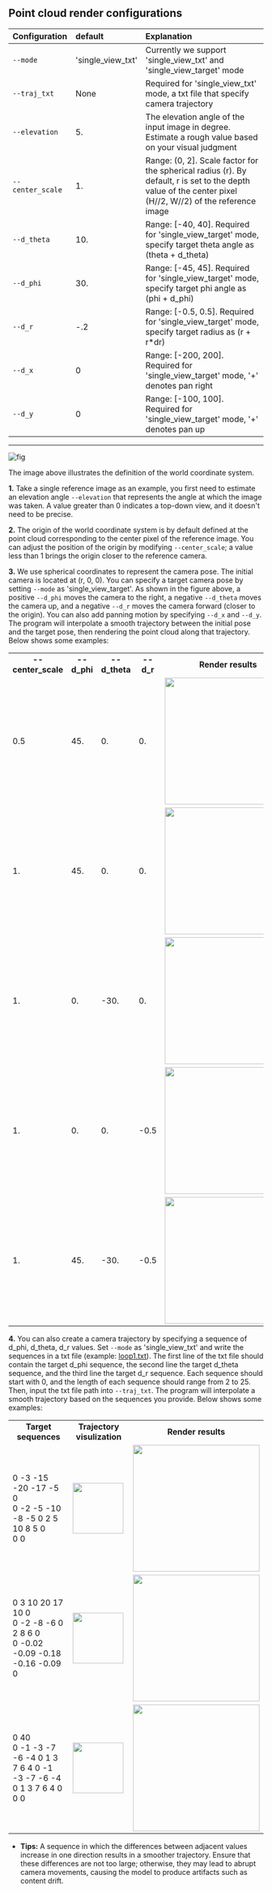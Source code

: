 ## Point cloud render configurations
| Configuration | default |   Explanation  | 
|:------------- |:----- | :------------- |
| `--mode` | 'single_view_txt' | Currently we support 'single_view_txt' and 'single_view_target' mode|
| `--traj_txt` | None | Required for 'single_view_txt' mode, a txt file that specify camera trajectory |
| `--elevation` | 5. | The elevation angle of the input image in degree. Estimate a rough value based on your visual judgment |
| `--center_scale` | 1. | Range: (0, 2]. Scale factor for the spherical radius (r). By default, r is set to the depth value of the center pixel (H//2, W//2) of the reference image |
| `--d_theta` | 10. | Range: [-40, 40]. Required for 'single_view_target' mode, specify target theta angle as (theta + d_theta) |
| `--d_phi` | 30. | Range: [-45, 45]. Required for 'single_view_target' mode, specify target phi angle as (phi + d_phi) |
| `--d_r` | -.2 | Range: [-0.5, 0.5]. Required for 'single_view_target' mode, specify target radius as (r + r*dr) |
| `--d_x` | 0 | Range: [-200, 200]. Required for 'single_view_target' mode, '+' denotes pan right |
| `--d_y` | 0 | Range: [-100, 100]. Required for 'single_view_target' mode, '+' denotes pan up |
<hr>

![fig](../assets/doc_world.png)

The image above illustrates the definition of the world coordinate system.

**1.** Take a single reference image as an example, you first need to estimate an elevation angle `--elevation` that represents the angle at which the image was taken. A value greater than 0 indicates a top-down view, and it doesn't need to be precise.

**2.** The origin of the world coordinate system is by default defined at the point cloud corresponding to the center pixel of the reference image. You can adjust the position of the origin by modifying `--center_scale`; a value less than 1 brings the origin closer to the reference camera.

**3.** We use spherical coordinates to represent the camera pose. The initial camera is located at (r, 0, 0). You can specify a target camera pose by setting `--mode` as 'single_view_target'. As shown in the figure above, a positive `--d_phi` moves the camera to the right, a negative `--d_theta` moves the camera up, and a negative `--d_r` moves the camera forward (closer to the origin). You can also add panning motion by specifying `--d_x` and `--d_y`.  The program will interpolate a smooth trajectory between the initial pose and the target pose, then rendering the point cloud along that trajectory. Below shows some examples:
<table class="center">
    <tr style="font-weight: bolder;text-align:center;">
        <td> --center_scale </td>
        <td> --d_phi </td>
        <td> --d_theta </td>
        <td> --d_r </td>
        <td>Render results</td>
    </tr>
   <tr>
  <td>
    0.5
  </td>
  <td>
    45.
  </td>
  <td>
    0.
  </td>
  <td>
    0.
  </td>
  <td>
    <img src=../assets/doc_tgt_scale5.gif width="250">
  </td>
  </tr>
   <tr>
  <td>
    1.
  </td>
  <td>
    45.
  </td>
  <td>
    0.
  </td>
  <td>
    0.
  </td>
  <td>
    <img src=../assets/doc_tgt_phi45.gif width="250">
  </td>
  </tr>
     <tr>
  <td>
    1.
  </td>
  <td>
    0.
  </td>
  <td>
    -30.
  </td>
  <td>
    0.
  </td>
  <td>
     <img src=../assets/doc_tgt_theta30.gif width="250">
  </td>
  </tr>
     <tr>
  <td>
    1.
  </td>
  <td>
    0.
  </td>
  <td>
    0.
  </td>
  <td>
   -0.5
  </td>
  <td>
    <img src=../assets/doc_tgt_r5.gif width="250">
  </td>
  </tr>
     <tr>
  <td>
    1.
  </td>
  <td>
    45.
  </td>
  <td>
    -30.
  </td>
  <td>
    -0.5
  </td>
  <td>
     <img src=../assets/doc_tgt_combine.gif width="250">
  </td>
  </tr>
</table>

**4.** You can also create a camera trajectory by specifying a sequence of d_phi, d_theta, d_r values. Set `--mode` as 'single_view_txt' and write the sequences in a txt file (example: [loop1.txt](../assets/loop1.txt)). The first line of the txt file should contain the target d_phi sequence, the second line the target d_theta sequence, and the third line the target d_r sequence. Each sequence should start with 0, and the length of each sequence should range from 2 to 25. Then, input the txt file path into `--traj_txt`. The program will interpolate a smooth trajectory based on the sequences you provide. Below shows some examples:
<table class="center">
    <tr style="font-weight: bolder;text-align:center;">
        <td> Target sequences </td>
        <td> Trajectory visulization </td>
        <td>Render results</td>
    </tr>
   <tr>
  <td>
0 -3 -15 -20 -17 -5 0 <br>
0 -2 -5 -10 -8 -5 0 2 5 10 8 5 0 <br>
0  0
  </td>
  <td>
    <img src=../assets/loop1_traj.gif width="100">
  </td>
  <td>
    <img src=../assets/loop1_render.gif width="250">
  </td>
  </tr>
     <tr>
  <td>
0 3 10 20 17 10 0 <br>
0 -2 -8 -6 0 2 8 6 0 <br>
0 -0.02 -0.09 -0.18 -0.16 -0.09 0
  </td>
  
  <td>
    <img src=../assets/loop2_traj.gif width="100">
  </td>
  <td>
    <img src=../assets/loop2_render.gif width="250">
  </td>
  </tr>
         <tr>
  <td>
0  40 <br>
0 -1 -3 -7 -6 -4 0 1 3 7 6 4 0 -1 -3 -7 -6 -4 0 1 3 7 6 4 0 <br>
0  0
  </td>
  <td>
    <img src=../assets/wave_traj.gif width="100">
  </td>
  <td>
    <img src=../assets/wave_render.gif width="250">
  </td>
  </tr>
</table>

- **Tips:** A sequence in which the differences between adjacent values increase in one direction results in a smoother trajectory. Ensure that these differences are not too large; otherwise, they may lead to abrupt camera movements, causing the model to produce artifacts such as content drift.


